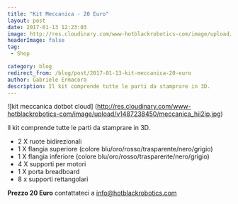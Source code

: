 ```yaml
---
title: "Kit Meccanica - 20 Euro"
layout: post
date: 2017-01-13 12:23:03
image: http://res.cloudinary.com/www-hotblackrobotics-com/image/upload/v1487238450/meccanica_hii2ip.jpg
headerImage: false
tag: 
 - Shop

category: blog
redirect_from: /blog/post/2017-01-13-kit-meccanica-20-euro
author: Gabriele Ermacora
description: Il kit comprende tutte le parti da stamprare in 3D.
---
```


![kit meccanica dotbot cloud] (http://res.cloudinary.com/www-hotblackrobotics-com/image/upload/v1487238450/meccanica_hii2ip.jpg) 

Il kit comprende tutte le parti da stamprare in 3D.

* 2 X ruote bidirezionali
* 1 X flangia superiore (colore blu/oro/rosso/trasparente/nero/grigio)
* 1 X flangia inferiore (colore blu/oro/rosso/trasparente/nero/grigio)
* 4 X supporti per motori
* 1 X porta breadboard
* 8 x supporti rettangolari

**Prezzo 20 Euro** contattateci a info@hotblackrobotics.com